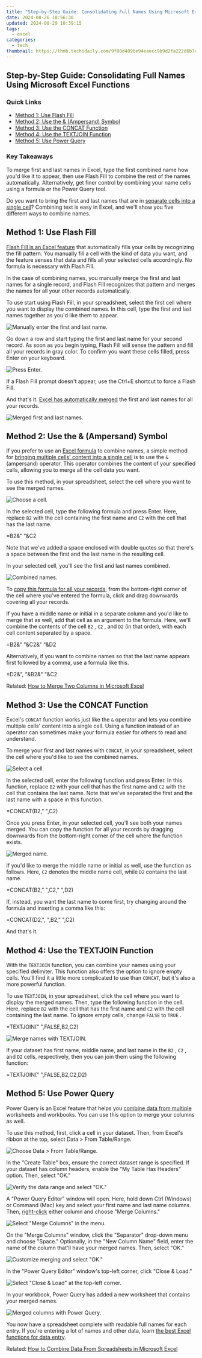 ```yaml
---
title: "Step-by-Step Guide: Consolidating Full Names Using Microsoft Excel Functions"
date: 2024-08-26 18:56:30
updated: 2024-08-29 10:39:15
tags:
  - excel
categories:
  - tech
thumbnail: https://thmb.techidaily.com/9f80d4896e94eaecc9b9d2fa222d6b7ea517f0365f103fdcf83c4e1528970c2b.jpg
---
```


## Step-by-Step Guide: Consolidating Full Names Using Microsoft Excel Functions

### Quick Links

* [Method 1: Use Flash Fill](https://extra-lessons.techidaily.com/sharpening-screen-views-for-improved-virtual-interactions/)
* [Method 2: Use the & (Ampersand) Symbol](https://www.howtogeek.com/866786/how-to-combine-first-and-last-names-in-microsoft-excel/#method-2-use-the-amp-ampersand-symbol)
* [Method 3: Use the CONCAT Function](https://apple-account.techidaily.com/in-2024-how-to-fix-when-apple-account-locked-from-iphone-13-pro-by-drfone-ios/)
* [Method 4: Use the TEXTJOIN Function](https://facebook-video-content.techidaily.com/updated-2024-approved-can-you-challenge-facebooks-video-copyright-holdouts/)
* [Method 5: Use Power Query](https://location-fake.techidaily.com/6-ways-to-change-spotify-location-on-your-apple-iphone-12-pro-max-drfone-by-drfone-virtual-ios/)

### Key Takeaways

 To merge first and last names in Excel, type the first combined name how you'd like it to appear, then use Flash Fill to combine the rest of the names automatically. Alternatively, get finer control by combining your name cells using a formula or the Power Query tool.

 Do you want to bring the first and last names that are in [separate cells into a single cell](https://facebook-clips.techidaily.com/new-elevate-your-facebook-profile-with-these-11-superior-tools/)? Combining text is easy in Excel, and we'll show you five different ways to combine names.

##  Method 1: Use Flash Fill

[Flash Fill is an Excel feature](https://location-social.techidaily.com/how-to-change-location-on-facebook-dating-for-your-honor-magic-6-drfone-by-drfone-virtual-android/) that automatically fills your cells by recognizing the fill pattern. You manually fill a cell with the kind of data you want, and the feature senses that data and fills all your selected cells accordingly. No formula is necessary with Flash Fill.

 In the case of combining names, you manually merge the first and last names for a single record, and Flash Fill recognizes that pattern and merges the names for all your other records automatically.

 To use start using Flash Fill, in your spreadsheet, select the first cell where you want to display the combined names. In this cell, type the first and last names together as you'd like them to appear.

![Manually enter the first and last name.](https://static1.howtogeekimages.com/wordpress/wp-content/uploads/2023/01/5-manually-merge-name.png) 

 Go down a row and start typing the first and last name for your second record. As soon as you begin typing, Flash Fill will sense the pattern and fill all your records in gray color. To confirm you want these cells filled, press Enter on your keyboard.

![Press Enter.](https://static1.howtogeekimages.com/wordpress/wp-content/uploads/2023/01/6-flash-fill-auto-complete.png) 

 If a Flash Fill prompt doesn't appear, use the Ctrl+E shortcut to force a Flash Fill.

 And that's it. [Excel has automatically merged](https://extra-approaches.techidaily.com/new-meme-creation-at-its-peak-10-templates-unveiled/) the first and last names for all your records.

![Merged first and last names.](https://static1.howtogeekimages.com/wordpress/wp-content/uploads/2023/01/7-flash-fill-merged-names.png) 

##  Method 2: Use the & (Ampersand) Symbol

 If you prefer to use an [Excel formula](https://games-able.techidaily.com/is-premium-play-on-demand-worth-it/) to combine names, a simple method for [bringing multiple cells' content into a single cell](https://location-social.techidaily.com/in-2024-how-to-sharefake-location-on-whatsapp-for-realme-narzo-60x-5g-drfone-by-drfone-virtual-android/) is to use the `&` (ampersand) operator. This operator combines the content of your specified cells, allowing you to merge all the cell data you want.

 To use this method, in your spreadsheet, select the cell where you want to see the merged names.

![Choose a cell.](https://static1.howtogeekimages.com/wordpress/wp-content/uploads/2023/01/1-combine-name-select-cell.png) 

 In the selected cell, type the following formula and press Enter. Here, replace `B2` with the cell containing the first name and `C2` with the cell that has the last name.

=B2&" "&C2

 Note that we've added a space enclosed with double quotes so that there's a space between the first and the last name in the resulting cell.

 In your selected cell, you'll see the first and last names combined.

![Combined names.](https://static1.howtogeekimages.com/wordpress/wp-content/uploads/2023/01/2-enter-combine-name-formula.png) 

 To [copy this formula for all your records](https://extra-tips.techidaily.com/in-2024-converting-personal-memories-from-stillness-to-motion/), from the bottom-right corner of the cell where you've entered the formula, click and drag downwards covering all your records.

 If you have a middle name or initial in a separate column and you'd like to merge that as well, add that cell as an argument to the formula. Here, we'll combine the contents of the cell `B2` , `C2` , and `D2` (in that order), with each cell content separated by a space.

=B2&" "&C2&" "&D2

 Alternatively, if you want to combine names so that the last name appears first followed by a comma, use a formula like this.

=D2&", "&B2&" "&C2

Related: [How to Merge Two Columns in Microsoft Excel](https://location-social.techidaily.com/in-2024-how-to-sharefake-location-on-whatsapp-for-realme-narzo-60x-5g-drfone-by-drfone-virtual-android/) 

##  Method 3: Use the CONCAT Function

 Excel's `CONCAT` function works just like the `&` operator and lets you combine multiple cells' content into a single cell. Using a function instead of an operator can sometimes make your formula easier for others to read and understand.

 To merge your first and last names with `CONCAT`, in your spreadsheet, select the cell where you'd like to see the combined names.

![Select a cell.](https://static1.howtogeekimages.com/wordpress/wp-content/uploads/2023/01/3-merge-names-choose-cell.png) 

 In the selected cell, enter the following function and press Enter. In this function, replace `B2` with your cell that has the first name and `C2` with the cell that contains the last name. Note that we've separated the first and the last name with a space in this function.

=CONCAT(B2," ",C2)

 Once you press Enter, in your selected cell, you'll see both your names merged. You can copy the function for all your records by dragging downwards from the bottom-right corner of the cell where the function exists.

![Merged name.](https://static1.howtogeekimages.com/wordpress/wp-content/uploads/2023/01/4-excel-concat-function.png) 

 If you'd like to merge the middle name or initial as well, use the function as follows. Here, `C2` denotes the middle name cell, while `D2` contains the last name.

=CONCAT(B2," ",C2," ",D2)

 If, instead, you want the last name to come first, try changing around the formula and inserting a comma like this:

=CONCAT(D2,", ",B2," ",C2)

 And that's it.

##  Method 4: Use the TEXTJOIN Function

 With the `TEXTJOIN` function, you can combine your names using your specified delimiter. This function also offers the option to ignore empty cells. You'll find it a little more complicated to use than `CONCAT`, but it's also a more powerful function.

 To use `TEXTJOIN`, in your spreadsheet, click the cell where you want to display the merged names. Then, type the following function in the cell. Here, replace `B2` with the cell that has the first name and `C2` with the cell containing the last name. To ignore empty cells, change `FALSE` to `TRUE` .

=TEXTJOIN(" ",FALSE,B2,C2)

![Merge names with TEXTJOIN.](https://static1.howtogeekimages.com/wordpress/wp-content/uploads/2023/01/8-textjoin-merge-names.png) 

 If your dataset has first name, middle name, and last name in the `B2` , `C2` , and `D2` cells, respectively, then you can join them using the following function:

=TEXTJOIN(" ",FALSE,B2,C2,D2)

##  Method 5: Use Power Query

 Power Query is an Excel feature that helps you [combine data from multiple](https://youtube-zero.techidaily.com/024-approved-stepwise-strategy-for-transforming-your-youtube-videos-with-imovie/) worksheets and workbooks. You can use this option to merge your columns as well.

 To use this method, first, click a cell in your dataset. Then, from Excel's ribbon at the top, select Data > From Table/Range.

![Choose Data > From Table/Range.](https://static1.howtogeekimages.com/wordpress/wp-content/uploads/2023/01/9-excel-data-from-table-range.png) 

 In the "Create Table" box, ensure the correct dataset range is specified. If your dataset has column headers, enable the "My Table Has Headers" option. Then, select "OK."

![Verify the data range and select "OK."](https://static1.howtogeekimages.com/wordpress/wp-content/uploads/2023/01/10-excel-create-table.png) 

 A "Power Query Editor" window will open. Here, hold down Ctrl (Windows) or Command (Mac) key and select your first name and last name columns. Then, [right-click](https://desktop-recording.techidaily.com/updated-the-art-of-recording-fun-6-techniques-to-document-minecraft-for-2024/) either column and choose "Merge Columns."

![Select "Merge Columns" in the menu.](https://static1.howtogeekimages.com/wordpress/wp-content/uploads/2023/01/11-excel-merge-columns.png) 

 On the "Merge Columns" window, click the "Separator" drop-down menu and choose "Space." Optionally, in the "New Column Name" field, enter the name of the column that'll have your merged names. Then, select "OK."

![Customize merging and select "OK."](https://static1.howtogeekimages.com/wordpress/wp-content/uploads/2023/01/12-excel-name-separator.png) 

 In the "Power Query Editor" window's top-left corner, click "Close & Load."

![Select "Close & Load" at the top-left corner.](https://static1.howtogeekimages.com/wordpress/wp-content/uploads/2023/01/13-excel-apply-power-query.png) 

 In your workbook, Power Query has added a new worksheet that contains your merged names.

![Merged columns with Power Query.](https://static1.howtogeekimages.com/wordpress/wp-content/uploads/2023/01/14-excel-merged-columns.png) 

 You now have a spreadsheet complete with readable full names for each entry. If you're entering a lot of names and other data, learn [the best Excel functions for data entry](https://vimeo-videos.techidaily.com/in-2024-high-end-downloads-best-10-apps-for-extracting-vimeo-videos/).

Related: [How to Combine Data From Spreadsheets in Microsoft Excel](https://extra-approaches.techidaily.com/new-meme-creation-at-its-peak-10-templates-unveiled/)

<ins class="adsbygoogle"
     style="display:block"
     data-ad-format="autorelaxed"
     data-ad-client="ca-pub-7571918770474297"
     data-ad-slot="1223367746"></ins>



<ins class="adsbygoogle"
     style="display:block"
     data-ad-client="ca-pub-7571918770474297"
     data-ad-slot="8358498916"
     data-ad-format="auto"
     data-full-width-responsive="true"></ins>
